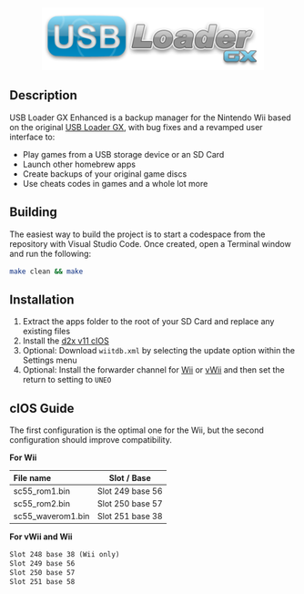<p align="center"><a href="https://github.com/Steveneska/usbloadergx-enhanced/" title="USB Loader GX"><img src="data/web/logo.png"></a></p>

## Description

USB Loader GX Enhanced is a backup manager for the Nintendo Wii based on the original [USB Loader GX](https://github.com/wiidev/usbloadergx),
with bug fixes and a revamped user interface to:

- Play games from a USB storage device or an SD Card
- Launch other homebrew apps
- Create backups of your original game discs
- Use cheats codes in games and a whole lot more

## Building

The easiest way to build the project is to start a codespace from the repository with Visual Studio Code. Once created, open a Terminal window
and run the following:

```bash
make clean && make
```

## Installation

1. Extract the apps folder to the root of your SD Card and replace any existing files
2. Install the [d2x v11 cIOS](https://github.com/wiidev/d2x-cios/releases)
3. Optional: Download `wiitdb.xml` by selecting the update option within the Settings menu
4. Optional: Install the forwarder channel for [Wii](https://github.com/wiidev/usbloadergx/raw/updates/USBLoaderGX_forwarder%5BUNEO%5D_Wii.wad)
or [vWii](https://github.com/wiidev/usbloadergx/raw/updates/USBLoaderGX_forwarder%5BUNEO%5D_vWii.wad) and then set the return to setting to `UNEO`

## cIOS Guide
The first configuration is the optimal one for the Wii, but the second configuration should improve compatibility.

**For Wii**

| File name                   |    Slot / Base    |
| :-------------------------- | :---------------: |
| sc55_rom1.bin               | Slot 249  base 56 |
| sc55_rom2.bin               | Slot 250  base 57 |
| sc55_waverom1.bin           | Slot 251  base 38 |

**For vWii and Wii**
````
Slot 248 base 38 (Wii only)
Slot 249 base 56
Slot 250 base 57
Slot 251 base 58
````
